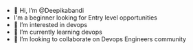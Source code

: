 - 👋 Hi, I’m @Deepikabandi
-    I'm a beginner looking for Entry level opportunities
- 👀 I’m interested in devops
- 🌱 I’m currently learning devops
- 💞️ I’m looking to collaborate on Devops Engineers community


<!---
Deepikabandi/Deepikabandi is a ✨ special ✨ repository because its `README.md` (this file) appears on your GitHub profile.
You can click the Preview link to take a look at your changes.
--->
